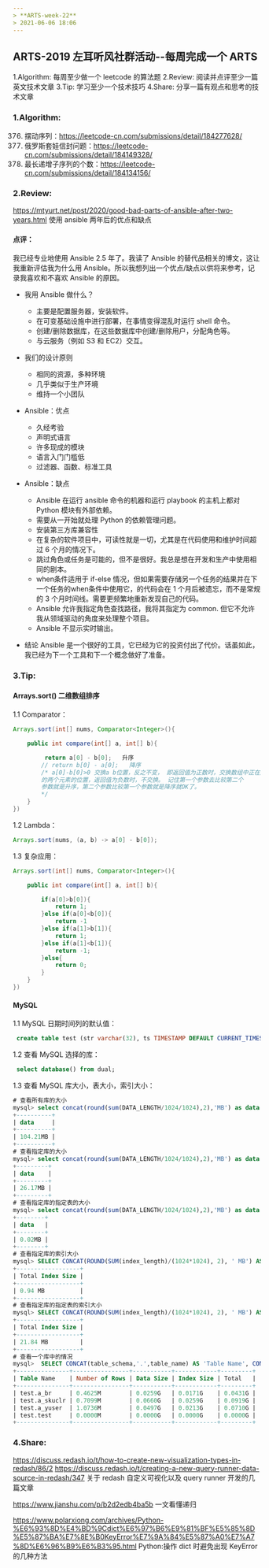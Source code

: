 ```yaml
---
> **ARTS-week-22**
> 2021-06-06 18:06
---
```



## ARTS-2019 左耳听风社群活动--每周完成一个 ARTS
1.Algorithm: 每周至少做一个 leetcode 的算法题
2.Review: 阅读并点评至少一篇英文技术文章
3.Tip: 学习至少一个技术技巧
4.Share: 分享一篇有观点和思考的技术文章

### 1.Algorithm:

376. 摆动序列：https://leetcode-cn.com/submissions/detail/184277628/
354. 俄罗斯套娃信封问题：https://leetcode-cn.com/submissions/detail/184149328/
673. 最长递增子序列的个数：https://leetcode-cn.com/submissions/detail/184134156/

### 2.Review:

https://mtyurt.net/post/2020/good-bad-parts-of-ansible-after-two-years.html
使用 ansible 两年后的优点和缺点

#### 点评：

   我已经专业地使用 Ansible 2.5 年了。我读了 Ansible 的替代品相关的博文，这让我重新评估我为什么用 Ansible。所以我想列出一个优点/缺点以供将来参考，记录我喜欢和不喜欢 Ansible 的原因。

- 我用 Ansible 做什么？
  - 主要是配置服务器，安装软件。
  - 在可变基础设施中进行部署，在事情变得混乱时运行 shell 命令。
  - 创建/删除数据库，在这些数据库中创建/删除用户，分配角色等。
  - 与云服务（例如 S3 和 EC2）交互。

- 我们的设计原则
  - 相同的资源，多种环境
  - 几乎类似于生产环境
  - 维持一个小团队

- Ansible：优点
  - 久经考验
  - 声明式语言
  - 许多现成的模块
  - 语言入门门槛低
  - 过滤器、函数、标准工具

- Ansible：缺点
  - Ansible 在运行 ansible 命令的机器和运行 playbook 的主机上都对 Python 模块有外部依赖。
  - 需要从一开始就处理 Python 的依赖管理问题。
  - 安装第三方库兼容性
  - 在复杂的软件项目中，可读性就是一切，尤其是在代码使用和维护时间超过 6 个月的情况下。
  - 跳过角色或任务是可能的，但不是很好。我总是想在开发和生产中使用相同的剧本。
  - when条件适用于 if-else 情况，但如果需要存储另一个任务的结果并在下一个任务的when条件中使用它，的代码会在 1 个月后被遗忘，而不是常规的 3 个月时间线。需要更频繁地重新发现自己的代码。
  - Ansible 允许我指定角色查找路径，我将其指定为 common. 但它不允许我从领域驱动的角度来处理整个项目。
  - Ansible 不显示实时输出。

- 结论
  Ansible 是一个很好的工具，它已经为它的投资付出了代价。话虽如此，我已经为下一个工具和下一个概念做好了准备。

### 3.Tip:

#### Arrays.sort() 二维数组排序

1.1 Comparator：

```java
Arrays.sort(int[] nums, Comparator<Integer>(){

    public int compare(int[] a, int[] b){

         return a[0] - b[0];   升序
        // return b[0] - a[0];   降序
        /* a[0]-b[0]>0 交换a b位置，反之不变， 即返回值为正数时，交换数组中正在比较
        的两个元素的位置，返回值为负数时，不交换。 记住第一个参数去比较第二个
        参数就是升序，第二个参数比较第一个参数就是降序就OK了。
        */
    }
})
```

1.2 Lambda：

```java
Arrays.sort(nums, (a, b) -> a[0] - b[0]);
```

1.3 复杂应用：

```java
Arrays.sort(int[] nums, Comparator<Integer>(){

    public int compare(int[] a, int[] b){

        if(a[0]>b[0]){
            return 1;
        }else if(a[0]<b[0]){
            return -1
        }else if(a[1]>b[1]){
            return 1;
        }else if(a[1]<b[1]){
            return -1;
        }else{
            return 0;
        }
    }
})
```

#### MySQL

1.1 MySQL 日期时间列的默认值：

```sql
 create table test (str varchar(32), ts TIMESTAMP DEFAULT CURRENT_TIMESTAMP);
```
1.2 查看 MySQL 选择的库：

```sql
 select database() from dual;
```

1.3 查看 MySQL 库大小，表大小，索引大小：

```sql
# 查看所有库的大小
mysql> select concat(round(sum(DATA_LENGTH/1024/1024),2),'MB') as data  from TABLES;
+----------+
| data     |
+----------+
| 104.21MB |
+----------+
# 查看指定库的大小
mysql> select concat(round(sum(DATA_LENGTH/1024/1024),2),'MB') as data  from TABLES where table_schema='jishi';
+---------+
| data    |
+---------+
| 26.17MB |
+---------+
# 查看指定库的指定表的大小
mysql> select concat(round(sum(DATA_LENGTH/1024/1024),2),'MB') as data  from TABLES where table_schema='jishi' and table_name='a_ya';
+--------+
| data   |
+--------+
| 0.02MB |
+--------+
# 查看指定库的索引大小
mysql> SELECT CONCAT(ROUND(SUM(index_length)/(1024*1024), 2), ' MB') AS 'Total Index Size' FROM TABLES  WHERE table_schema = 'jishi'; 
+------------------+
| Total Index Size |
+------------------+
| 0.94 MB          |
+------------------+
# 查看指定库的指定表的索引大小
mysql> SELECT CONCAT(ROUND(SUM(index_length)/(1024*1024), 2), ' MB') AS 'Total Index Size' FROM TABLES  WHERE table_schema = 'test' and table_name='a_yuser'; 
+------------------+
| Total Index Size |
+------------------+
| 21.84 MB         |
+------------------+
# 查看一个库中的情况
mysql>  SELECT CONCAT(table_schema,'.',table_name) AS 'Table Name', CONCAT(ROUND(table_rows/1000000,4),'M') AS 'Number of Rows', CONCAT(ROUND(data_length/(1024*1024*1024),4),'G') AS 'Data Size', CONCAT(ROUND(index_length/(1024*1024*1024),4),'G') AS 'Index Size', CONCAT(ROUND((data_length+index_length)/(1024*1024*1024),4),'G') AS'Total'FROM information_schema.TABLES WHERE table_schema LIKE 'test';
+---------------+----------------+-----------+------------+---------+
| Table Name    | Number of Rows | Data Size | Index Size | Total   |
+---------------+----------------+-----------+------------+---------+
| test.a_br     | 0.4625M        | 0.0259G   | 0.0171G    | 0.0431G |
| test.a_skuclr | 0.7099M        | 0.0660G   | 0.0259G    | 0.0919G |
| test.a_yuser  | 1.0736M        | 0.0497G   | 0.0213G    | 0.0710G |
| test.test     | 0.0000M        | 0.0000G   | 0.0000G    | 0.0000G |
+---------------+----------------+-----------+------------+---------+
```


### 4.Share:

https://discuss.redash.io/t/how-to-create-new-visualization-types-in-redash/86/2 
https://discuss.redash.io/t/creating-a-new-query-runner-data-source-in-redash/347
关于 redash 自定义可视化以及 query runner 开发的几篇文章

https://www.jianshu.com/p/b2d2edb4ba5b
一文看懂递归

https://www.polarxiong.com/archives/Python-%E6%93%8D%E4%BD%9Cdict%E6%97%B6%E9%81%BF%E5%85%8D%E5%87%BA%E7%8E%B0KeyError%E7%9A%84%E5%87%A0%E7%A7%8D%E6%96%B9%E6%B3%95.html
Python:操作 dict 时避免出现 KeyError 的几种方法
